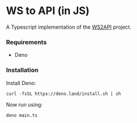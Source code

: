 # WS to API (in JS)

A Typescript implementation of the [WS2API](https://github.com/mevdschee/ws2api)
project.

### Requirements

- Deno

### Installation

Install Deno:

    curl -fsSL https://deno.land/install.sh | sh

Now run using:

    deno main.ts
